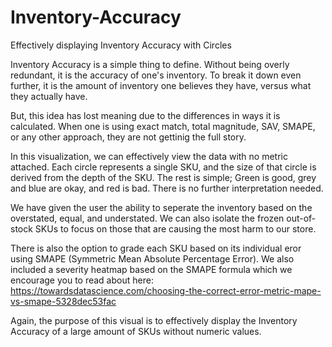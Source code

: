 # Inventory-Accuracy

Effectively displaying Inventory Accuracy with Circles

Inventory Accuracy is a simple thing to define. Without being overly redundant, it is the accuracy of one's inventory. To break it down even further, it is the amount of inventory one believes they have, versus what they actually have.

But, this idea has lost meaning due to the differences in ways it is calculated. When one is using exact match, total magnitude, SAV, SMAPE, or any other approach, they are not gettinig the full story.

In this visualization, we can effectively view the data with no metric attached. Each circle represents a single SKU, and the size of that circle is derived from the depth of the SKU. The rest is simple; Green is good, grey and blue are okay, and red is bad. There is no further interpretation needed.

We have given the user the ability to seperate the inventory based on the overstated, equal, and understated. We can also isolate the frozen out-of-stock SKUs to focus on those that are causing the most harm to our store.

There is also the option to grade each SKU based on its individual eror using SMAPE (Symmetric Mean Absolute Percentage Error). We also included a severity heatmap based on the SMAPE formula which we encourage you to read about here: https://towardsdatascience.com/choosing-the-correct-error-metric-mape-vs-smape-5328dec53fac

Again, the purpose of this visual is to effectively display the Inventory Accuracy of a large amount of SKUs without numeric values.
